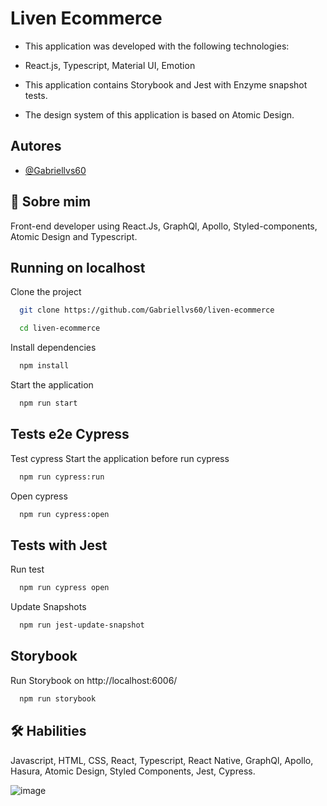 
# Liven Ecommerce

* This application was developed with the following technologies:

* React.js, Typescript, Material UI, Emotion

* This application contains Storybook and Jest with Enzyme snapshot tests.

* The design system of this application is based on Atomic Design.


## Autores

- [@Gabriellvs60](https://github.com/Gabriellvs60)


## 🚀 Sobre mim
Front-end developer using React.Js, GraphQl, Apollo, Styled-components, Atomic Design and Typescript.


## Running on localhost

Clone the project

```bash
  git clone https://github.com/Gabriellvs60/liven-ecommerce
```


```bash
  cd liven-ecommerce
```

Install dependencies

```bash
  npm install
```

Start the application

```bash
  npm run start
```

## Tests e2e Cypress

Test cypress
Start the application before run cypress

```bash
  npm run cypress:run
```

Open cypress

```bash
  npm run cypress:open
```

## Tests with Jest

Run test

```bash
  npm run cypress open
```

Update Snapshots

```bash
  npm run jest-update-snapshot
```

## Storybook

Run Storybook on http://localhost:6006/

```bash
  npm run storybook
```



## 🛠 Habilities
Javascript, HTML, CSS, React, Typescript, React Native, GraphQl, Apollo, Hasura, Atomic Design, Styled Components, Jest, Cypress.

![image](https://user-images.githubusercontent.com/11982574/151710181-47942d09-dc18-4cbe-b239-ec6beeb1208f.png)
